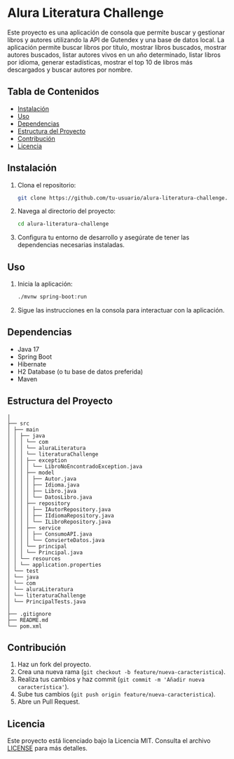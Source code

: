 # Alura Literatura Challenge

Este proyecto es una aplicación de consola que permite buscar y gestionar libros y autores utilizando la API de Gutendex y una base de datos local. La aplicación permite buscar libros por título, mostrar libros buscados, mostrar autores buscados, listar autores vivos en un año determinado, listar libros por idioma, generar estadísticas, mostrar el top 10 de libros más descargados y buscar autores por nombre.

## Tabla de Contenidos

- [Instalación](#instalación)
- [Uso](#uso)
- [Dependencias](#dependencias)
- [Estructura del Proyecto](#estructura-del-proyecto)
- [Contribución](#contribución)
- [Licencia](#licencia)

## Instalación

1. Clona el repositorio:
    ```bash
    git clone https://github.com/tu-usuario/alura-literatura-challenge.git
    ```
2. Navega al directorio del proyecto:
    ```bash
    cd alura-literatura-challenge
    ```
3. Configura tu entorno de desarrollo y asegúrate de tener las dependencias necesarias instaladas.

## Uso

1. Inicia la aplicación:
    ```bash
    ./mvnw spring-boot:run
    ```
2. Sigue las instrucciones en la consola para interactuar con la aplicación.

## Dependencias

- Java 17
- Spring Boot
- Hibernate
- H2 Database (o tu base de datos preferida)
- Maven

## Estructura del Proyecto

```alura-literatura-challenge
│
├── src
│ ├── main
│ │ ├── java
│ │ │ └── com
│ │ │ └── aluraLiteratura
│ │ │ └── literaturaChallenge
│ │ │ ├── exception
│ │ │ │ └── LibroNoEncontradoException.java
│ │ │ ├── model
│ │ │ │ ├── Autor.java
│ │ │ │ ├── Idioma.java
│ │ │ │ ├── Libro.java
│ │ │ │ └── DatosLibro.java
│ │ │ ├── repository
│ │ │ │ ├── IAutorRepository.java
│ │ │ │ ├── IIdiomaRepository.java
│ │ │ │ └── ILibroRepository.java
│ │ │ ├── service
│ │ │ │ ├── ConsumoAPI.java
│ │ │ │ └── ConvierteDatos.java
│ │ │ └── principal
│ │ │ └── Principal.java
│ │ └── resources
│ │ └── application.properties
│ └── test
│ └── java
│ └── com
│ └── aluraLiteratura
│ └── literaturaChallenge
│ └── PrincipalTests.java
│
├── .gitignore
├── README.md
└── pom.xml
```

## Contribución

1. Haz un fork del proyecto.
2. Crea una nueva rama (`git checkout -b feature/nueva-caracteristica`).
3. Realiza tus cambios y haz commit (`git commit -m 'Añadir nueva característica'`).
4. Sube tus cambios (`git push origin feature/nueva-caracteristica`).
5. Abre un Pull Request.

## Licencia

Este proyecto está licenciado bajo la Licencia MIT. Consulta el archivo [LICENSE](LICENSE) para más detalles.
